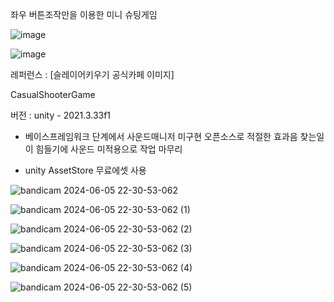 
좌우 버튼조작만을 이용한 미니 슈팅게임


![image](https://github.com/JoDalwung/Game/assets/47405389/017f8496-a6db-477b-a17c-19437a1a67d0)


![image](https://github.com/JoDalwung/CasualShooterGame/assets/47405389/966fe27c-a266-43d2-9e50-4e864ef65e0e)


레퍼런스 : [슬레이어키우기 공식카페 이미지]



	
CasualShooterGame

버전 : unity - 2021.3.33f1

* 베이스프레임워크 단계에서 사운드매니저 미구현
  오픈소스로 적절한 효과음 찾는일이 힘들기에 사운드 미적용으로 작업 마무리 

* unity AssetStore 무료에셋 사용


![bandicam 2024-06-05 22-30-53-062](https://github.com/JoDalwung/CasualShooterGame/assets/47405389/f10316b9-32b3-4758-a04f-570f520908ff)   

![bandicam 2024-06-05 22-30-53-062 (1)](https://github.com/JoDalwung/CasualShooterGame/assets/47405389/e88e396c-77de-4fcd-a064-68444f363b20)

![bandicam 2024-06-05 22-30-53-062 (2)](https://github.com/JoDalwung/CasualShooterGame/assets/47405389/962985b8-4b2c-4086-a70d-81b51b7b3545)

![bandicam 2024-06-05 22-30-53-062 (3)](https://github.com/JoDalwung/CasualShooterGame/assets/47405389/336f7ce8-becc-449c-aa97-f3800dce6905)

![bandicam 2024-06-05 22-30-53-062 (4)](https://github.com/JoDalwung/CasualShooterGame/assets/47405389/c14dc28b-a832-41af-aa39-e4b6b48182c4)

![bandicam 2024-06-05 22-30-53-062 (5)](https://github.com/JoDalwung/CasualShooterGame/assets/47405389/20f0c3ed-c7cc-473a-8a71-e0f365d3558a)


